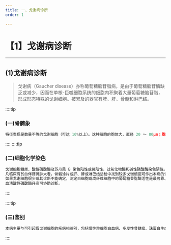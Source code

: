 ```yaml
---
title: 一、戈谢病诊断
order: 1

---
```


# 【1】戈谢病诊断

<kaodian :text="'血液学检验记忆卡'" />

<!-- ###### 第二十七章 类脂质沉积病及其实验诊断

> 临床血液学检验 -->

<beitiX/>

---

## (1)戈谢病诊断

<son :text="'血液学检验记忆卡'" text1="(1)戈谢病诊断" :textOption="[['超纲','暂无科目',''],['超纲','暂无科目',''],['了解','相关专业知识','专业实践能力']]" />

> 戈谢病（Gaucher disease）亦称葡萄糖脑苷脂病，是由于葡萄糖脑苷酶缺乏或减少，因而在单核-巨噬细胞系统的细胞内积聚着大量葡萄糖脑苷脂，形成形态特殊的戈谢细胞。被累及的器官有脾、肝、骨髓和淋巴结。

::::tip

### (一)骨髓象

```js
特征表现是数量不等的戈谢细胞（可达 10%以上）。这种细胞的胞体大，直径 20 ～ 80μm；胞核小，1 ～ 2 个，偏位。胞核圆形、椭圆形或不规则形，染色质粗糙，偶见核仁。胞质丰富，淡蓝色。无空泡，胞质中含有许多起皱的波纹状纤维样物质，排列如蜘蛛网状或洋葱皮样。

```

::::
::::tip

### (二)细胞化学染色

```js
戈谢细胞糖原、酸性磷酸酶及苏丹黑 B 染色阳性或强阳性，过氧化物酶和碱性磷酸酶染色阴性。
凡临床有贫血伴肝脾肿大者，骨髓涂片或肝、脾或淋巴结活检中找到较多戈谢细胞可作出本病的诊断。
如果戈谢细胞很少或其诊断不能确定，测定白细胞或成纤维细胞中的葡萄糖苷脂酶活性是最可靠、有力的诊断证据。
血清酸性磷酸酶升高可协助诊断。
```

::::

::::tip

### (三)鉴别

```js
本病主要与可引起假戈谢细胞的疾病相鉴别，包括慢性粒细胞白血病、多发性骨髓瘤、珠蛋白生成障碍性贫血（地中海贫血）、先天性细胞发育不良贫血和获得性免疫缺陷综合征等。

```

::::
